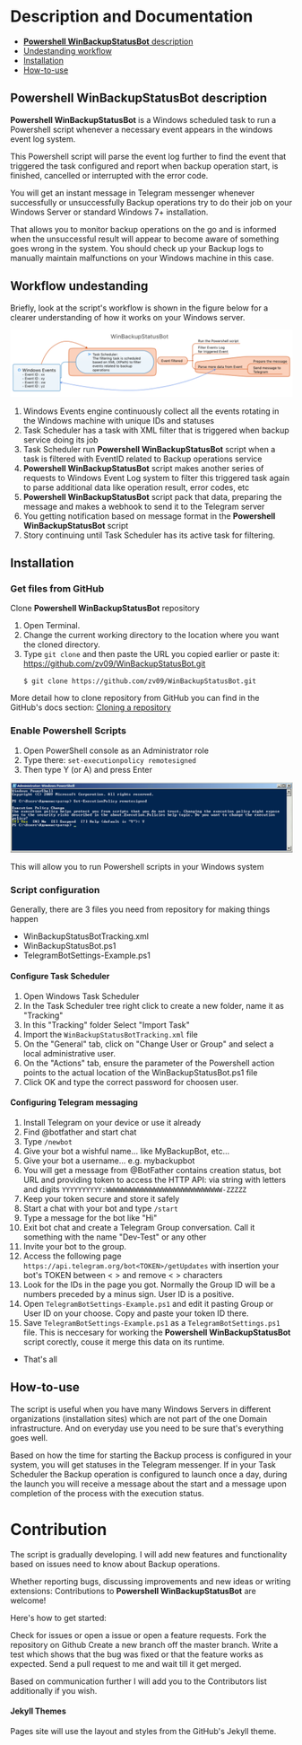 # Description and Documentation

*  [**Powershell WinBackupStatusBot** description](https://zv09.github.io/WinBackupStatusBot/#description)
*  [Undestanding workflow](https://zv09.github.io/WinBackupStatusBot/#workflow)
*  [Installation](https://zv09.github.io/WinBackupStatusBot/#installation)
*  [How-to-use](https://zv09.github.io/WinBackupStatusBot/#how-to-use)


## **Powershell WinBackupStatusBot** description

**Powershell WinBackupStatusBot** is a Windows scheduled task to run a Powershell script whenever a necessary event appears in the windows event log system.

This Powershell script will parse the event log further to find the event that triggered the task configured and report when backup operation start, is finished, cancelled or interrupted with the error code. 

You will get an instant message in Telegram messenger whenever successfully or unsuccessfully Backup operations try to do their job on your Windows Server or standard Windows 7+ installation. 

That allows you to monitor backup operations on the go and is informed when the unsuccessful result will appear to become aware of something goes wrong in the system. You should check up your Backup logs to manually maintain malfunctions on your Windows machine in this case.

## Workflow undestanding

Briefly, look at the script's workflow is shown in the figure below for a clearer understanding of how it works on your Windows server.

![WinBackupStatusBotWorkFlow](/docs/WinBackupStatusBotWorkFlow.png)

1. Windows Events engine continuously collect all the events rotating in the Windows machine with unique IDs and statuses
2. Task Scheduler has a task with XML filter that is triggered when backup service doing its job
3. Task Scheduler run **Powershell WinBackupStatusBot** script when a task is filtered with EventID related to Backup operations service
4. **Powershell WinBackupStatusBot** script makes another series of requests to Windows Event Log system to filter this triggered task again to parse additional data like operation result, error codes, etc
5. **Powershell WinBackupStatusBot** script pack that data, preparing the message  and makes a webhook to send it to the Telegram server
6. You getting notification based on message format in the **Powershell WinBackupStatusBot** script
7. Story continuing until Task Scheduler has its active task for filtering. 

## Installation

### Get files from GitHub

Clone **Powershell WinBackupStatusBot** repository 

1. Open Terminal.
2. Change the current working directory to the location where you want the cloned directory.
3. Type `git clone` and then paste the URL you copied earlier or paste it: https://github.com/zv09/WinBackupStatusBot.git
	```shell
	$ git clone https://github.com/zv09/WinBackupStatusBot.git 
	```
More detail how to clone repository from GitHub you can find in the GitHub's docs section:  [Cloning a repository](https://docs.github.com/en/github/creating-cloning-and-archiving-repositories/cloning-a-repository-from-github/cloning-a-repository)

### Enable Powershell Scripts

1. Open PowerShell console as an Administrator role
2. Type there: `set-executionpolicy remotesigned`
3. Then type Y (or A) and press Enter

![WinBackupStatusBotPSPolicy](/docs/PoweshellExecPolicy.png)

This will allow you to run Powershell scripts in your Windows system

### Script configuration 

Generally, there are 3 files you need from repository for making things happen
- WinBackupStatusBotTracking.xml
- WinBackupStatusBot.ps1
- TelegramBotSettings-Example.ps1

#### Configure Task Scheduler 

1. Open Windows Task Scheduler
2. In the Task Scheduler tree right click to create a new folder, name it as "Tracking"
3. In this "Tracking" folder Select "Import Task"
4. Import the `WinBackupStatusBotTracking.xml` file
5. On the "General" tab, click on "Change User or Group" and select a local administrative user.
6. On the "Actions" tab, ensure the parameter of the Powershell action points to the actual location of the WinBackupStatusBot.ps1 file
7. Click OK and type the correct password for choosen user.

#### Configuring Telegram messaging 

1. Install Telegram on your device or use it already 
2. Find @botfather and start chat 
3. Type `/newbot`
4. Give your bot a wishful name... like MyBackupBot, etc...
5. Give your bot a username... e.g. mybackupbot
6. You will get a message from @BotFather contains creation status, bot URL and providing token to access the HTTP API:  via string with letters and digits
`YYYYYYYYYY:WWWWWWWWWWWWWWWWWWWWWWWWWWWWW-ZZZZZ`
7. Keep your token secure and store it safely
8. Start a chat with your bot and type `/start`
9. Type a  message for the bot like "Hi"
10. Exit bot chat and create a Telegram Group conversation. Call it something with the name "Dev-Test" or any other
11. Invite your bot to the group.
12. Access the following page `https://api.telegram.org/bot<TOKEN>/getUpdates` with insertion your bot's TOKEN between < >  and remove < > characters
13. Look for the IDs in the page you got. Normally the Group ID will be a numbers preceded by a minus sign. User ID is a positive. 
14. Open `TelegramBotSettings-Example.ps1` and edit it pasting Group or User ID on your choose. Copy and paste your token ID there. 
15. Save `TelegramBotSettings-Example.ps1` as a `TelegramBotSettings.ps1` file. This is neccesary for working the **Powershell WinBackupStatusBot** script corectly, couse it merge this data on its runtime. 

- That's all 

## How-to-use

The script is useful when you have many Windows Servers in different organizations (installation sites) which are not part of the one Domain infrastructure. And on everyday use you need to be sure that's everything goes well. 

Based on how the time for starting the Backup process is configured in your system, you will get statuses in the Telegram messenger.
If in your Task Scheduler the Backup operation is configured to launch once a day, during the launch you will receive a message about the start and a message upon completion of the process with the execution status.

# Contribution 

The script is gradually developing. I will add new features and functionality based on issues need to know about Backup operations.

Whether reporting bugs, discussing improvements and new ideas or writing extensions: Contributions to **Powershell WinBackupStatusBot** are welcome! 

Here's how to get started:

Check for issues or open a issue or open a feature requests.
Fork the repository on Github
Create a new branch off the master branch.
Write a test which shows that the bug was fixed or that the feature works as expected.
Send a pull request to me and wait till it get merged.

Based on communication further I will add you to the Contributors list additionally if you wish.

#### Jekyll Themes

Pages site will use the layout and styles from the GitHub's Jekyll theme.

